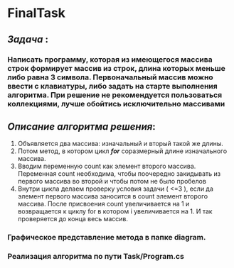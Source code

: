 # FinalTask
## *Задача* : 
### Написать программу, которая из имеющегося массива строк формирует массив из строк, длина которых меньше либо равна 3 символа. Первоначальный массив можно ввести с клавиатуры, либо задать на старте выполнения алгоритма. При решение не рекомендуется пользоваться коллекциями, лучше обойтись исключительно массивами

## *Описание алгоритма решения*:

1. Объявляется два массива: изначальный и вторый такой же длины. 
2. Потом метод, в котором цикл ***for*** соразмерный длине изначального массива.
3. Вводим переменную count как элемент второго массива. Переменная count необходима, чтобы поочередно закидывать из первого массива во второй и чтобы потом не было пробелов
4. Внутри цикла делаем проверку условия задачи ( <=3 ), если да элемент первого массива заносится в count элемент второго массива. После присвоения count увеличивается  на 1 и возвращается к циклу for в котором i увеличивается на 1. И так проверяется до конца весь массив.

### Графическое представление метода в папке diagram.
### Реализация алгоритма по пути Task/Program.cs
